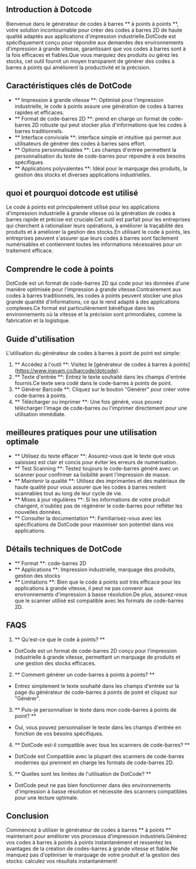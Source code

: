## Introduction à Dotcode

Bienvenue dans le générateur de codes à barres ** à points à points **, votre solution incontournable pour créer des codes à barres 2D de haute qualité adaptés aux applications d'impression industrielle.DotCode est spécifiquement conçu pour répondre aux demandes des environnements d'impression à grande vitesse, garantissant que vos codes à barres sont à la fois efficaces et fiables.Que vous marquiez des produits ou gérez les stocks, cet outil fournit un moyen transparent de générer des codes à barres à points qui améliorent la productivité et la précision.

## Caractéristiques clés de DotCode

- ** Impression à grande vitesse **: Optimisé pour l'impression industrielle, le code à points assure une génération de codes à barres rapides et efficaces.
- ** Format de code-barres 2D **: prend en charge un format de code-barres 2D robuste qui peut stocker plus d'informations que les codes à barres traditionnels.
- ** Interface conviviale **: interface simple et intuitive qui permet aux utilisateurs de générer des codes à barres sans effort.
- ** Options personnalisables **: Les champs d'entrée permettent la personnalisation du texte de code-barres pour répondre à vos besoins spécifiques.
- ** Applications polyvalentes **: Idéal pour le marquage des produits, la gestion des stocks et diverses applications industrielles.

## quoi et pourquoi dotcode est utilisé

Le code à points est principalement utilisé pour les applications d'impression industrielle à grande vitesse où la génération de codes à barres rapide et précise est cruciale.Cet outil est parfait pour les entreprises qui cherchent à rationaliser leurs opérations, à améliorer la traçabilité des produits et à améliorer la gestion des stocks.En utilisant le code à points, les entreprises peuvent s'assurer que leurs codes à barres sont facilement numérisables et contiennent toutes les informations nécessaires pour un traitement efficace.

## Comprendre le code à points

DotCode est un format de code-barres 2D qui code pour les données d'une manière optimisée pour l'impression à grande vitesse.Contrairement aux codes à barres traditionnels, les codes à points peuvent stocker une plus grande quantité d'informations, ce qui le rend adapté à des applications complexes.Ce format est particulièrement bénéfique dans les environnements où la vitesse et la précision sont primordiales, comme la fabrication et la logistique.

## Guide d'utilisation

L'utilisation du générateur de codes à barres à point de point est simple:

1. ** Accédez à l'outil **: Visitez le [générateur de codes à barres à points] (https://www.inayam.co/barcode/dotcode).
2. ** Texte d'entrée **: Entrez le texte souhaité dans les champs d'entrée fournis.Ce texte sera codé dans le code-barres à points de point.
3. ** Générer Barcode **: Cliquez sur le bouton "Générer" pour créer votre code-barres à points.
4. ** Télécharger ou imprimer **: Une fois généré, vous pouvez télécharger l'image de code-barres ou l'imprimer directement pour une utilisation immédiate.

## meilleures pratiques pour une utilisation optimale

- ** Utilisez du texte effacer **: Assurez-vous que le texte que vous saisissez est clair et concis pour éviter les erreurs de numérisation.
- ** Test Scanning **: Testez toujours le code-barres généré avec un scanner pour confirmer sa lisibilité avant l'impression de masse.
- ** Maintenir la qualité **: Utilisez des imprimantes et des matériaux de haute qualité pour vous assurer que les codes à barres restent scannables tout au long de leur cycle de vie.
- ** Mises à jour régulières **: Si les informations de votre produit changent, n'oubliez pas de régénérer le code-barres pour refléter les nouvelles données.
- ** Consulter la documentation **: Familiarisez-vous avec les spécifications de DotCode pour maximiser son potentiel dans vos applications.

## Détails techniques de DotCode

- ** Format **: code-barres 2D
- ** Applications **: Impression industrielle, marquage des produits, gestion des stocks
- ** Limitations **: Bien que le code à points soit très efficace pour les applications à grande vitesse, il peut ne pas convenir aux environnements d'impression à basse résolution.De plus, assurez-vous que le scanner utilisé est compatible avec les formats de code-barres 2D.

## FAQS

1. ** Qu'est-ce que le code à points? **
- DotCode est un format de code-barres 2D conçu pour l'impression industrielle à grande vitesse, permettant un marquage de produits et une gestion des stocks efficaces.

2. ** Comment générer un code-barres à points à points? **
- Entrez simplement le texte souhaité dans les champs d'entrée sur la page du générateur de code-barres à points de point et cliquez sur "Générer".

3. ** Puis-je personnaliser le texte dans mon code-barres à points de point? **
- Oui, vous pouvez personnaliser le texte dans les champs d'entrée en fonction de vos besoins spécifiques.

4. ** DotCode est-il compatible avec tous les scanners de code-barres? **
- DotCode est Compatible avec la plupart des scanners de code-barres modernes qui prennent en charge les formats de code-barres 2D.

5. ** Quelles sont les limites de l'utilisation de DotCode? **
- DotCode peut ne pas bien fonctionner dans des environnements d'impression à basse résolution et nécessite des scanners compatibles pour une lecture optimale.

## Conclusion

Commencez à utiliser le générateur de codes à barres ** à points ** maintenant pour améliorer vos processus d'impression industriels.Générez vos codes à barres à points à points instantanément et ressentez les avantages de la création de codes-barres à grande vitesse et fiable.Ne manquez pas d'optimiser le marquage de votre produit et la gestion des stocks: calculez vos résultats instantanément!